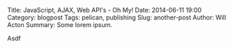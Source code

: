 Title: JavaScript, AJAX, Web API's - Oh My!
Date: 2014-06-11 19:00
Category: blogpost
Tags: pelican, publishing
Slug: another-post
Author: Will Acton
Summary: Some lorem ipsum.

Asdf